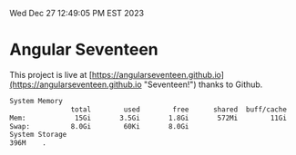 Wed Dec 27 12:49:05 PM EST 2023

# Angular Seventeen


This project is live at [https://angularseventeen.github.io](https://angularseventeen.github.io "Seventeen!") thanks to Github.

```bash
System Memory
               total        used        free      shared  buff/cache   available
Mem:            15Gi       3.5Gi       1.8Gi       572Mi        11Gi        11Gi
Swap:          8.0Gi        60Ki       8.0Gi
System Storage
396M	.
